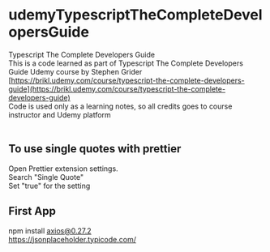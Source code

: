 # udemyTypescriptTheCompleteDevelopersGuide

Typescript The Complete Developers Guide<br />
This is a code learned as part of Typescript The Complete Developers Guide Udemy course by Stephen Grider<br />
[https://brikl.udemy.com/course/typescript-the-complete-developers-guide](https://brikl.udemy.com/course/typescript-the-complete-developers-guide)<br />
Code is used only as a learning notes, so all credits goes to course instructor and Udemy platform<br />
<br />

## To use single quotes with prettier

Open Prettier extension settings. <br />
Search "Single Quote" <br />
Set "true" for the setting <br />

## First App

npm install axios@0.27.2<br />
https://jsonplaceholder.typicode.com/<br />
